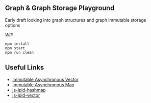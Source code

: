 ## Graph & Graph Storage Playground

Early draft looking into graph structures and graph immutable storage options

_WIP_

```
npm install
npm start
npm run clean
```



## Useful Links

- [Immutable Asynchronous Vector](https://github.com/rvagg/iavector)
- [Immutable Asynchronous Map](https://github.com/rvagg/iamap)
- [js-ipld-hashmap](https://github.com/rvagg/js-ipld-hashmap)
- [js-ipld-vector](https://github.com/rvagg/js-ipld-vector)
